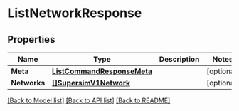 # ListNetworkResponse

## Properties

Name | Type | Description | Notes
------------ | ------------- | ------------- | -------------
**Meta** | [**ListCommandResponseMeta**](ListCommandResponse_meta.md) |  | [optional] 
**Networks** | [**[]SupersimV1Network**](supersim.v1.network.md) |  | [optional] 

[[Back to Model list]](../README.md#documentation-for-models) [[Back to API list]](../README.md#documentation-for-api-endpoints) [[Back to README]](../README.md)


